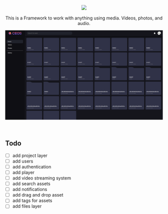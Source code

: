 <p align="center">
   <img height="50px" src="https://github.com/0zob/ceos/assets/58372907/d35bb610-f6cf-46f3-b290-8430d7f4859b"
 />
</p>

<p align="center">
   This is a Framework to work with anything using media. Videos, photos, and audio.
</p>
<img src="https://github.com/0zob/ceos/blob/master/images/ceos_home_screenshot.png?raw=true"/>
<p align="center">
   <img width="300px src="https://github.com/0zob/ceos/blob/master/images/ceos_home_screenshot.png?raw=true"/>
</p>

## Todo
- [ ] add project layer
- [ ] add users
- [ ] add authentication
- [ ] add player
- [ ] add video streaming system
- [ ] add search assets
- [ ] add notifications
- [ ] add drag and drop asset
- [ ] add tags for assets
- [ ] add files layer

